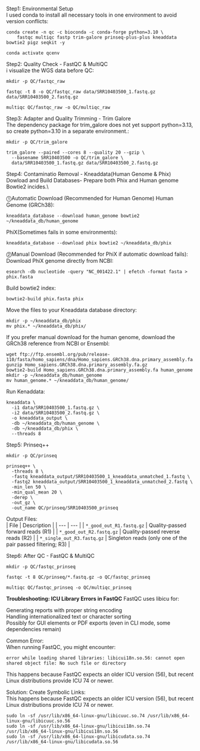 Step1: Environmental Setup\
I used conda to install all necessary tools in one environment to avoid version conflicts:
```
conda create -n qc -c bioconda -c conda-forge python=3.10 \
    fastqc multiqc fastp trim-galore prinseq-plus-plus kneaddata bowtie2 pigz seqkit -y

conda activate qcenv
```

Step2: Quality Check - FastQC & MultiQC\
i visualize the WGS data before QC:
```
mkdir -p QC/fastqc_raw

fastqc -t 8 -o QC/fastqc_raw data/SRR10403500_1.fastq.gz data/SRR10403500_2.fastq.gz

multiqc QC/fastqc_raw -o QC/multiqc_raw
```

Step3: Adapter and Quality Trimming - Trim Galore\
The dependency package for trim_galore does not yet support python=3.13, \
so create python=3.10 in a separate environment.:
```
mkdir -p QC/trim_galore

trim_galore --paired --cores 8 --quality 20 --gzip \
  --basename SRR10403500 -o QC/trim_galore \
  data/SRR10403500_1.fastq.gz data/SRR10403500_2.fastq.gz
```

Step4: Contaminatio Removal - Kneaddata(Human Genome & Phix)\
Dowload and Build Databases- Prepare both Phix and Human genome Bowtie2 incides.\

⓵Automatic Download (Recommended for Human Genome)
Human Genome (GRCh38):
```
kneaddata_database --download human_genome bowtie2 ~/kneaddata_db/human_genome
```
PhiX(Sometimes fails in some environments):
```
kneaddata_database --download phix bowtie2 ~/kneaddata_db/phix
```

⓶Manual Download (Recommended for PhiX if automatic download fails):
Download PhiX genome directly from NCBI:
```
esearch -db nucleotide -query "NC_001422.1" | efetch -format fasta > phix.fasta
```
Build bowtie2 index:
```
bowtie2-build phix.fasta phix
```
Move the files to your Kneaddata database directory:
```
mkdir -p ~/kneaddata_db/phix
mv phix.* ~/kneaddata_db/phix/
```
If you prefer manual download for the human genome, download the GRCh38 reference from NCBI or Ensembl:
```
wget ftp://ftp.ensembl.org/pub/release-110/fasta/homo_sapiens/dna/Homo_sapiens.GRCh38.dna.primary_assembly.fa.gz
gunzip Homo_sapiens.GRCh38.dna.primary_assembly.fa.gz
bowtie2-build Homo_sapiens.GRCh38.dna.primary_assembly.fa human_genome
mkdir -p ~/kneaddata_db/human_genome
mv human_genome.* ~/kneaddata_db/human_genome/
```

Run Kenaddata:
```
kneaddata \
  -i1 data/SRR10403500_1.fastq.gz \
  -i2 data/SRR10403500_2.fastq.gz \
  -o kneaddata_output \
  -db ~/kneaddata_db/human_genome \
  -db ~/kneaddata_db/phix \
  --threads 8
```

Step5: Prinseq++
```
mkdir -p QC/prinseq

prinseq++ \
  -threads 8 \
  -fastq kneaddata_output/SRR10403500_1_kneaddata_unmatched_1.fastq \
  -fastq2 kneaddata_output/SRR10403500_1_kneaddata_unmatched_2.fastq \
  -min_len 50 \
  -min_qual_mean 20 \
  -derep \
  -out_gz \
  -out_name QC/prinseq/SRR10403500_prinseq
```
Output Files:\
| File | Description |
| --- | --- |
| `*_good_out_R1.fastq.gz` | Quality-passed forward reads (R1) |
| `*_good_out_R2.fastq.gz` | Quality-passed reverse reads (R2) |
| `*_single_out_R3.fastq.gz` | Singleton reads (only one of the pair passed filtering; R3) |



Step6: After QC - FastQC & MultiQC
```
mkdir -p QC/fastqc_prinseq

fastqc -t 8 QC/prinseq/*.fastq.gz -o QC/fastqc_prinseq

multiqc QC/fastqc_prinseq -o QC/multiqc_prinseq
```


**Troubleshooting: ICU Library Errors in FastQC**
FastQC uses libicu for:

Generating reports with proper string encoding\
Handling internationalized text or character sorting\
Possibly for GUI elements or PDF exports (even in CLI mode, some dependencies remain)

Common Error:\
When running FastQC, you might encounter:
```
error while loading shared libraries: libicui18n.so.56: cannot open shared object file: No such file or directory
```
This happens because FastQC expects an older ICU version (56), but recent Linux distributions provide ICU 74 or newer.

Solution: Create Symbolic Links:\
This happens because FastQC expects an older ICU version (56), but recent Linux distributions provide ICU 74 or newer.
```
sudo ln -sf /usr/lib/x86_64-linux-gnu/libicuuc.so.74 /usr/lib/x86_64-linux-gnu/libicuuc.so.56
sudo ln -sf /usr/lib/x86_64-linux-gnu/libicui18n.so.74 /usr/lib/x86_64-linux-gnu/libicui18n.so.56
sudo ln -sf /usr/lib/x86_64-linux-gnu/libicudata.so.74 /usr/lib/x86_64-linux-gnu/libicudata.so.56
```





















